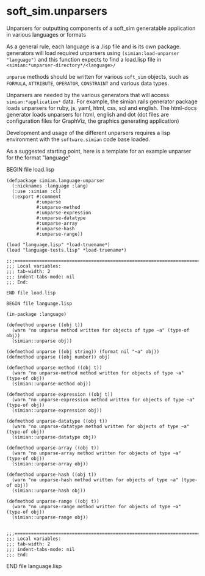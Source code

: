 # soft_sim.unparsers

Unparsers for outputting components of a soft_sim generatable application in various languages or formats

As a general rule, each language is a .lisp file and is its own package. generators will load required unparsers using `(simian:load-unparser "language")` and this function expects to find a load.lisp file in `<simian:*unparser-directory*/<language>/`

`unparse` methods should be written for various `soft_sim` objects, such as `FORMULA`, `ATTRIBUTE`, `OPERATOR`, `CONSTRAINT` and various data types.

Unparsers are needed by the various generators that will access `simian:*application*` data. For example, the simian.rails generator package loads unparsers for ruby, js, yaml, html, css, sql and english.  The html-docs generator loads unparsers for html, english and dot (dot files are configuration files for GraphViz, the graphics generating application)

Development and usage of the different unparsers requires a lisp environment with the `software.simian` code base loaded. 

As a suggested starting point, here is a template for an example unparser for the format "language"

BEGIN file load.lisp
```
(defpackage simian.language-unparser
  (:nicknames :language :lang)
  (:use :simian :cl)
  (:export #:comment
           #:unparse
           #:unparse-method
           #:unparse-expression
           #:unparse-datatype
           #:unparse-array
           #:unparse-hash
           #:unparse-range))

(load "language.lisp" *load-truename*)
(load "language-tests.lisp" *load-truename*)

;;;===========================================================================
;;; Local variables:
;;; tab-width: 2
;;; indent-tabs-mode: nil
;;; End:

END file load.lisp

BEGIN file language.lisp

(in-package :language)

(defmethod unparse ((obj t))
  (warn "no unparse method written for objects of type ~a" (type-of obj))
  (simian::unparse obj))

(defmethod unparse ((obj string)) (format nil "~a" obj))
(defmethod unparse ((obj number)) obj)

(defmethod unparse-method ((obj t))
  (warn "no unparse-method method written for objects of type ~a" (type-of obj))
  (simian::unparse-method obj))

(defmethod unparse-expression ((obj t))
  (warn "no unparse-expression method written for objects of type ~a" (type-of obj))
  (simian::unparse-expression obj))

(defmethod unparse-datatype ((obj t))
  (warn "no unparse-datatype method written for objects of type ~a" (type-of obj))
  (simian::unparse-datatype obj))

(defmethod unparse-array ((obj t))
  (warn "no unparse-array method written for objects of type ~a" (type-of obj))
  (simian::unparse-array obj))

(defmethod unparse-hash ((obj t))
  (warn "no unparse-hash method written for objects of type ~a" (type-of obj))
  (simian::unparse-hash obj))

(defmethod unparse-range ((obj t))
  (warn "no unparse-range method written for objects of type ~a" (type-of obj))
  (simian::unparse-range obj))


;;;===========================================================================
;;; Local variables:
;;; tab-width: 2
;;; indent-tabs-mode: nil
;;; End:
```
END file language.lisp

